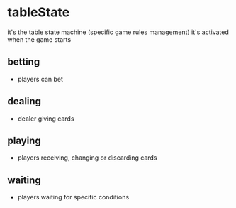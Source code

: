 # tableState
it's the table state machine (specific game rules management)
it's activated when the game starts

## betting
* players can bet

## dealing
* dealer giving cards

## playing
* players receiving, changing or discarding cards

## waiting
* players waiting for specific conditions